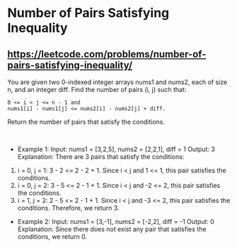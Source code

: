 # Number of Pairs Satisfying Inequality
## https://leetcode.com/problems/number-of-pairs-satisfying-inequality/

You are given two 0-indexed integer arrays nums1 and nums2, each of size n, and an integer diff. Find the number of pairs (i, j) such that:

    0 <= i < j <= n - 1 and
    nums1[i] - nums1[j] <= nums2[i] - nums2[j] + diff.

Return the number of pairs that satisfy the conditions.

 

- Example 1:
Input: nums1 = [3,2,5], nums2 = [2,2,1], diff = 1
Output: 3
Explanation:
There are 3 pairs that satisfy the conditions:
1. i = 0, j = 1: 3 - 2 <= 2 - 2 + 1. Since i < j and 1 <= 1, this pair satisfies the conditions.
2. i = 0, j = 2: 3 - 5 <= 2 - 1 + 1. Since i < j and -2 <= 2, this pair satisfies the conditions.
3. i = 1, j = 2: 2 - 5 <= 2 - 1 + 1. Since i < j and -3 <= 2, this pair satisfies the conditions.
Therefore, we return 3.

- Example 2:
Input: nums1 = [3,-1], nums2 = [-2,2], diff = -1
Output: 0
Explanation:
Since there does not exist any pair that satisfies the conditions, we return 0.


```cpp

```
